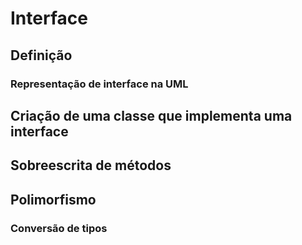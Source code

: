 # Interface
## Definição
### Representação de interface na UML
## Criação de uma classe que implementa uma interface
## Sobreescrita de métodos
## Polimorfismo
### Conversão de tipos

